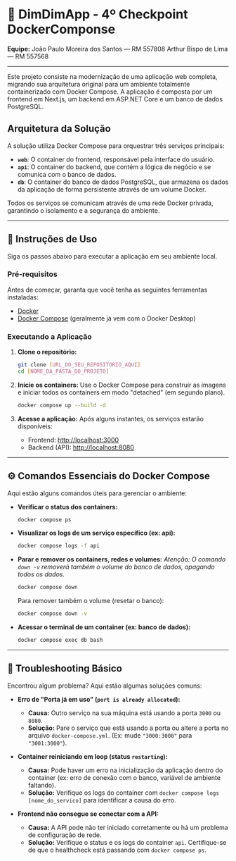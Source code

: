 # 🏦 DimDimApp - 4º Checkpoint DockerComponse

**Equipe:**
João Paulo Moreira dos Santos — RM 557808
Arthur Bispo de Lima — RM 557568

---

Este projeto consiste na modernização de uma aplicação web completa, migrando sua arquitetura original para um ambiente totalmente containerizado com Docker Compose. A aplicação é composta por um frontend em Next.js, um backend em ASP.NET Core e um banco de dados PostgreSQL.

## Arquitetura da Solução

A solução utiliza Docker Compose para orquestrar três serviços principais:

-   **`web`**: O container do frontend, responsável pela interface do usuário.
-   **`api`**: O container do backend, que contém a lógica de negócio e se comunica com o banco de dados.
-   **`db`**: O container do banco de dados PostgreSQL, que armazena os dados da aplicação de forma persistente através de um volume Docker.

Todos os serviços se comunicam através de uma rede Docker privada, garantindo o isolamento e a segurança do ambiente.

---

## 🚀 Instruções de Uso

Siga os passos abaixo para executar a aplicação em seu ambiente local.

### Pré-requisitos

Antes de começar, garanta que você tenha as seguintes ferramentas instaladas:

-   [Docker](https://www.docker.com/products/docker-desktop/)
-   [Docker Compose](https://docs.docker.com/compose/install/) (geralmente já vem com o Docker Desktop)

### Executando a Aplicação

1.  **Clone o repositório:**
    ```bash
    git clone [URL_DO_SEU_REPOSITORIO_AQUI]
    cd [NOME_DA_PASTA_DO_PROJETO]
    ```

2.  **Inicie os containers:**
    Use o Docker Compose para construir as imagens e iniciar todos os containers em modo "detached" (em segundo plano).
    ```bash
    docker compose up --build -d
    ```

3.  **Acesse a aplicação:**
    Após alguns instantes, os serviços estarão disponíveis:
    -   Frontend: [http://localhost:3000](http://localhost:3000)
    -   Backend (API): [http://localhost:8080](http://localhost:8080)

---

## ⚙️ Comandos Essenciais do Docker Compose

Aqui estão alguns comandos úteis para gerenciar o ambiente:

-   **Verificar o status dos containers:**
    ```bash
    docker compose ps
    ```

-   **Visualizar os logs de um serviço específico (ex: api):**
    ```bash
    docker compose logs -f api
    ```

-   **Parar e remover os containers, redes e volumes:**
    *Atenção: O comando `down -v` removerá também o volume do banco de dados, apagando todos os dados.*
    ```bash
    docker compose down
    ```
    Para remover também o volume (resetar o banco):
    ```bash
    docker compose down -v
    ```
-   **Acessar o terminal de um container (ex: banco de dados):**
    ```bash
    docker compose exec db bash
    ```

---

## 🔧 Troubleshooting Básico

Encontrou algum problema? Aqui estão algumas soluções comuns:

-   **Erro de "Porta já em uso" (`port is already allocated`):**
    * **Causa:** Outro serviço na sua máquina está usando a porta `3000` ou `8080`.
    * **Solução:** Pare o serviço que está usando a porta ou altere a porta no arquivo `docker-compose.yml`. (Ex: mude `"3000:3000"` para `"3001:3000"`).

-   **Container reiniciando em loop (status `restarting`):**
    * **Causa:** Pode haver um erro na inicialização da aplicação dentro do container (ex: erro de conexão com o banco, variável de ambiente faltando).
    * **Solução:** Verifique os logs do container com `docker compose logs [nome_do_servico]` para identificar a causa do erro.

-   **Frontend não consegue se conectar com a API:**
    * **Causa:** A API pode não ter iniciado corretamente ou há um problema de configuração de rede.
    * **Solução:** Verifique o status e os logs do container `api`. Certifique-se de que o healthcheck está passando com `docker compose ps`.
